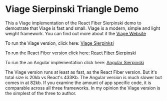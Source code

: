 # Viage Sierpinski Triangle Demo

This a Viage implementation of the React Fiber Sierpinski demo to demostrate that Viage is fast and small. Viage is a modern, simple and light weight framework. You can find out more about it the [Viage Website](https://schlotg.github.io/#/home)

To run the Viage version, click here: [Viage Sierpinksi](https://schlotg.github.io/sierpinski)

To run the React Fiber version click here: [React Fiber Sierpinski](https://claudiopro.github.io/react-fiber-vs-stack-demo/fiber.html)

To run the an Angular implementation click here: [Angular Sierpinski](https://gund.github.io/ng-s-triangle-demo/single/)


The Viage version runs at least as fast, as the React Fiber version. But it's total size is 20kb vs React's 433Kb. The Angular version is much slower but comes in at 82kb. If you examine the amount of app specific code, it is comparable across all three frameworks. In my opinion the Viage version is the simplest of the three to author.
